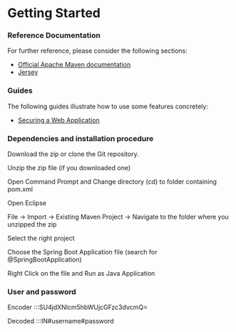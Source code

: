 # Getting Started

### Reference Documentation
For further reference, please consider the following sections:

* [Official Apache Maven documentation](https://maven.apache.org/guides/index.html)
* [Jersey](https://docs.spring.io/spring-boot/docs/2.3.0.RELEASE/reference/htmlsingle/#boot-features-jersey)

### Guides
The following guides illustrate how to use some features concretely:

* [Securing a Web Application](https://spring.io/guides/gs/securing-web/)


### Dependencies and installation procedure

Download the zip or clone the Git repository.

Unzip the zip file (if you downloaded one)

Open Command Prompt and Change directory (cd) to folder containing pom.xml

Open Eclipse

File -> Import -> Existing Maven Project -> Navigate to the folder where you unzipped the zip

Select the right project

Choose the Spring Boot Application file (search for @SpringBootApplication)

Right Click on the file and Run as Java Application

### User and password 

Encoder :::SU4jdXNlcm5hbWUjcGFzc3dvcmQ=

Decoded :::IN#username#password